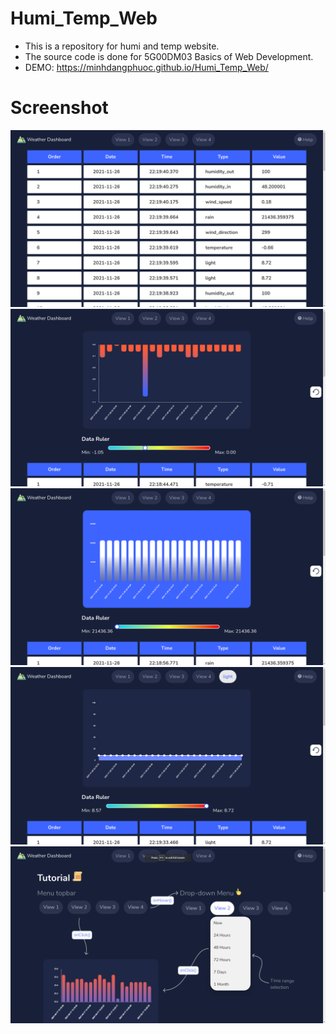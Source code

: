 # Humi_Temp_Web
- This is a repository for humi and temp website.
- The source code is done for 5G00DM03 Basics of Web Development.
- DEMO: https://minhdangphuoc.github.io/Humi_Temp_Web/
# Screenshot
![Part1](.//img//Part1.png)
![Part2](.//img//Part2.png)
![Part3](.//img//Part3.png)
![Part4](.//img//Part4.png)
![Part5](.//img//Part5.png)
